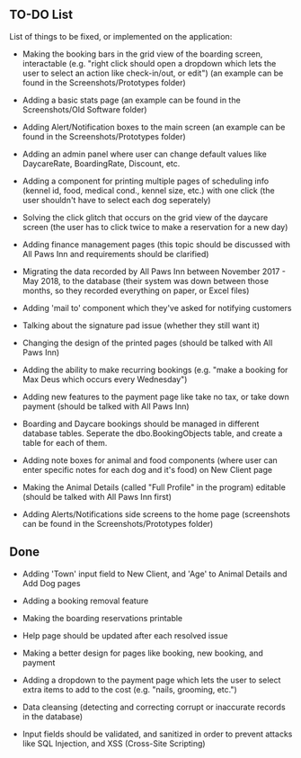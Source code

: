 ## TO-DO List   
List of things to be fixed, or implemented on the application:
   * Making the booking bars in the grid view of the boarding screen, interactable (e.g. "right click should open a dropdown which
     lets the user to select an action like check-in/out, or edit") (an example can be found in the Screenshots/Prototypes folder)

   * Adding a basic stats page (an example can be found in the Screenshots/Old Software folder)
    
   * Adding Alert/Notification boxes to the main screen (an example can be found in the Screenshots/Prototypes folder)
    
   * Adding an admin panel where user can change default values like DaycareRate, BoardingRate, Discount, etc.
   
   * Adding a component for printing multiple pages of scheduling info (kennel id, food, medical cond., kennel size, etc.) with one click (the user shouldn't have to select each dog seperately)
     
   * Solving the click glitch that occurs on the grid view of the daycare screen (the user has to click twice to make a reservation for a new day)
   
   * Adding finance management pages (this topic should be discussed with All Paws Inn and requirements should be clarified)
   
   * Migrating the data recorded by All Paws Inn between November 2017 - May 2018, to the database (their system was down between those months, so they recorded everything on paper, or Excel files)
   
   * Adding 'mail to' component which they've asked for notifying customers
   
   * Talking about the signature pad issue (whether they still want it)
   
   * Changing the design of the printed pages (should be talked with All Paws Inn)
   
   * Adding the ability to make recurring bookings (e.g. "make a booking for Max Deus which occurs every Wednesday")
   
   * Adding new features to the payment page like take no tax, or take down payment (should be talked with All Paws Inn)
      
   * Boarding and Daycare bookings should be managed in different database tables. Seperate the dbo.BookingObjects table, and create a table for each of them.
   
   * Adding note boxes for animal and food components (where user can enter specific notes for each dog and it's food) on New Client page
   
   * Making the Animal Details (called "Full Profile" in the program) editable (should be talked with All Paws Inn first)
   
   * Adding Alerts/Notifications side screens to the home page (screenshots can be found in the Screenshots/Prototypes folder)


## Done

  * Adding 'Town' input field to New Client, and 'Age' to Animal Details and Add Dog pages
  
  * Adding a booking removal feature
  
  * Making the boarding reservations printable
  
  * Help page should be updated after each resolved issue
  
  * Making a better design for pages like booking, new booking, and payment
  
  * Adding a dropdown to the payment page which lets the user to select extra items to add to the cost (e.g. "nails, grooming,              etc.")
    
  * Data cleansing (detecting and correcting corrupt or inaccurate records in the database)
  
  * Input fields should be validated, and sanitized in order to prevent attacks like SQL Injection, and XSS (Cross-Site Scripting)



